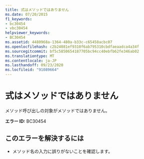 ```yaml
---
title: 式はメソッドではありません
ms.date: 07/20/2015
f1_keywords:
- bc30454
- vbc30454
helpviewer_keywords:
- BC30454
ms.assetid: 4480968a-1364-480a-b33c-c65458acbc07
ms.openlocfilehash: c2b24081ef9310f6ab795310cbdfaeaadca4a34f
ms.sourcegitcommit: bf5c5850654187705bc94cc40ebfb62fe346ab02
ms.translationtype: MT
ms.contentlocale: ja-JP
ms.lasthandoff: 09/23/2020
ms.locfileid: "91089664"
---
```

# <a name="expression-is-not-a-method"></a>式はメソッドではありません

メソッド呼び出しの対象がメソッドではありません。  
  
 **エラー ID:** BC30454  
  
## <a name="to-correct-this-error"></a>このエラーを解決するには  
  
- メソッド名の入力に誤りがないことを確認します。
